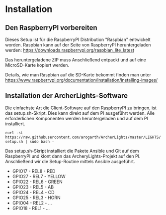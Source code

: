 
# Installation

## Den RaspberryPI vorbereiten

Dieses Setup ist für die RaspberryPI Distribution "Raspbian" entwickelt worden.
Raspbian kann auf der Seite von RaspberryPI heruntergeladen werden: https://downloads.raspberrypi.org/raspbian_lite_latest

Das heruntergeladene ZIP muss Anschließend entpackt und auf eine MicroSD-Karte
kopiert werden.

Details, wie man Raspbian auf die SD-Karte bekommt finden man unter https://www.raspberrypi.org/documentation/installation/installing-images/

## Installation der ArcherLights-Software

Die einfachste Art die Client-Software auf den RaspberryPI zu bringen,
ist das setup.sh-Skript. Dies kann direkt auf dem PI ausgeführt werden. Alle
erforderlichen Komponenten werden heruntergeladen und auf dem PI installiert.

`curl -sL https://raw.githubusercontent.com/arogarth/ArcherLights/master/LIGHTS/setup.sh | sudo bash -`

Das setup.sh-Skript installiert die Pakete Ansible und Git auf dem RaspberryPI
und klont dann das ArcheryLights-Projekt auf den PI. Anschließend wir die Setup-Routine
mittels Ansible ausgeführt.

* GPIO17 - REL8 - RED
* GPIO27 - REL7 - YELLOW
* GPIO22 - REL6 - GREEN
* GPIO23 - REL5 - AB
* GPIO24 - REL4 - CD
* GPIO25 - REL3 - HORN
* GPIO04 - REL2 - ...
* GPIO18 - REL1 - ...
